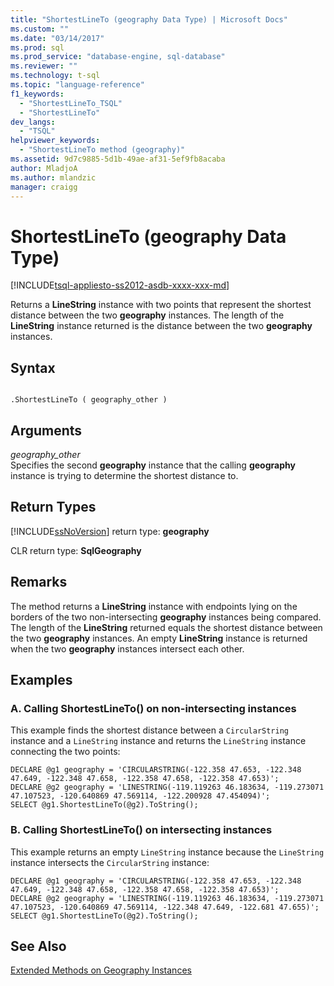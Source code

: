 ```yaml
---
title: "ShortestLineTo (geography Data Type) | Microsoft Docs"
ms.custom: ""
ms.date: "03/14/2017"
ms.prod: sql
ms.prod_service: "database-engine, sql-database"
ms.reviewer: ""
ms.technology: t-sql
ms.topic: "language-reference"
f1_keywords: 
  - "ShortestLineTo_TSQL"
  - "ShortestLineTo"
dev_langs: 
  - "TSQL"
helpviewer_keywords: 
  - "ShortestLineTo method (geography)"
ms.assetid: 9d7c9885-5d1b-49ae-af31-5ef9fb8acaba
author: MladjoA
ms.author: mlandzic 
manager: craigg
---
```

# ShortestLineTo (geography Data Type)
[!INCLUDE[tsql-appliesto-ss2012-asdb-xxxx-xxx-md](../../includes/tsql-appliesto-ss2012-asdb-xxxx-xxx-md.md)]

  Returns a **LineString** instance with two points that represent the shortest distance between the two **geography** instances. The length of the **LineString** instance returned is the distance between the two **geography** instances.  
  
## Syntax  
  
```  
  
.ShortestLineTo ( geography_other )  
```  
  
## Arguments  
 *geography_other*  
 Specifies the second **geography** instance that the calling **geography** instance is trying to determine the shortest distance to.  
  
## Return Types  
 [!INCLUDE[ssNoVersion](../../includes/ssnoversion-md.md)] return type: **geography**  
  
 CLR return type: **SqlGeography**  
  
## Remarks  
 The method returns a **LineString** instance with endpoints lying on the borders of the two non-intersecting **geography** instances being compared. The length of the **LineString** returned equals the shortest distance between the two **geography** instances. An empty **LineString** instance is returned when the two **geography** instances intersect each other.  
  
## Examples  
  
### A. Calling ShortestLineTo() on non-intersecting instances  
 This example finds the shortest distance between a `CircularString` instance and a `LineString` instance and returns the `LineString` instance connecting the two points:  
  
 ```
 DECLARE @g1 geography = 'CIRCULARSTRING(-122.358 47.653, -122.348 47.649, -122.348 47.658, -122.358 47.658, -122.358 47.653)';  
 DECLARE @g2 geography = 'LINESTRING(-119.119263 46.183634, -119.273071 47.107523, -120.640869 47.569114, -122.200928 47.454094)';  
 SELECT @g1.ShortestLineTo(@g2).ToString();
 ```  
  
### B. Calling ShortestLineTo() on intersecting instances  
 This example returns an empty `LineString` instance because the `LineString` instance intersects the `CircularString` instance:  
  
 ```
 DECLARE @g1 geography = 'CIRCULARSTRING(-122.358 47.653, -122.348 47.649, -122.348 47.658, -122.358 47.658, -122.358 47.653)';  
 DECLARE @g2 geography = 'LINESTRING(-119.119263 46.183634, -119.273071 47.107523, -120.640869 47.569114, -122.348 47.649, -122.681 47.655)';  
 SELECT @g1.ShortestLineTo(@g2).ToString();
``` 
  
## See Also  
 [Extended Methods on Geography Instances](../../t-sql/spatial-geography/extended-methods-on-geography-instances.md)  
  
  

